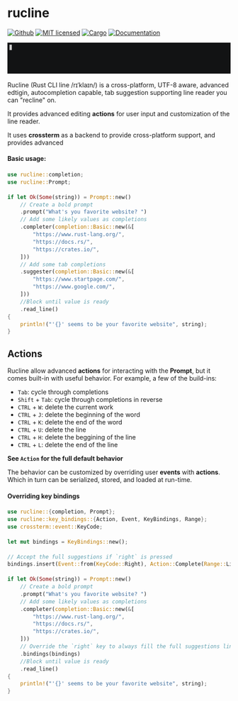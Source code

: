 # rucline
[![Github](https://github.com/m-lima/rucline/workflows/build/badge.svg)](https://github.com/m-lima/rucline/actions?workflow=build)
[![MIT licensed](https://img.shields.io/badge/license-MIT-blue.svg)](LICENSE)
[![Cargo](https://img.shields.io/crates/v/rucline.svg)](https://crates.io/crates/rucline)
[![Documentation](https://docs.rs/rucline/badge.svg)](https://docs.rs/rucline)

![demo](docs/demo.gif)

Rucline (Rust CLI line /rɪˈklaɪn/) is a cross-platform, UTF-8 aware, advanced edtigin,
autocompletion capable, tab suggestion supporting line reader you can "recline" on.

It provides advanced editing **actions** for user input and customization of the line
reader.

It uses **crossterm** as a backend to provide cross-platform support, and provides advanced

#### Basic usage:

```rust
use rucline::completion;
use rucline::Prompt;

if let Ok(Some(string)) = Prompt::new()
    // Create a bold prompt
    .prompt("What's you favorite website? ")
    // Add some likely values as completions
    .completer(completion::Basic::new(&[
        "https://www.rust-lang.org/",
        "https://docs.rs/",
        "https://crates.io/",
    ]))
    // Add some tab completions
    .suggester(completion::Basic::new(&[
        "https://www.startpage.com/",
        "https://www.google.com/",
    ]))
    //Block until value is ready
    .read_line()
{
    println!("'{}' seems to be your favorite website", string);
}
```

## Actions

Rucline allow advanced **actions** for interacting with the **Prompt**, but it
comes built-in with useful behavior. For example, a few of the build-ins:
* `Tab`: cycle through completions
* `Shift` + `Tab`: cycle through completions in reverse
* `CTRL` + `W`: delete the current work
* `CTRL` + `J`: delete the beginning of the word
* `CTRL` + `K`: delete the end of the word
* `CTRL` + `U`: delete the line
* `CTRL` + `H`: delete the beggining of the line
* `CTRL` + `L`: delete the end of the line

**See `Action` for the full default behavior**

The behavior can be customized by overriding user **events** with **actions**. Which
in turn can be serialized, stored, and loaded at run-time.


#### Overriding key bindings

```rust
use rucline::{completion, Prompt};
use rucline::key_bindings::{Action, Event, KeyBindings, Range};
use crossterm::event::KeyCode;

let mut bindings = KeyBindings::new();

// Accept the full suggestions if `right` is pressed
bindings.insert(Event::from(KeyCode::Right), Action::Complete(Range::Line));

if let Ok(Some(string)) = Prompt::new()
    // Create a bold prompt
    .prompt("What's you favorite website? ")
    // Add some likely values as completions
    .completer(completion::Basic::new(&[
        "https://www.rust-lang.org/",
        "https://docs.rs/",
        "https://crates.io/",
    ]))
    // Override the `right` key to always fill the full suggestions line
    .bindings(bindings)
    //Block until value is ready
    .read_line()
{
    println!("'{}' seems to be your favorite website", string);
}
```
